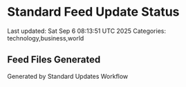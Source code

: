 # Standard Feed Update Status
Last updated: Sat Sep  6 08:13:51 UTC 2025
Categories: technology,business,world

## Feed Files Generated

Generated by Standard Updates Workflow
